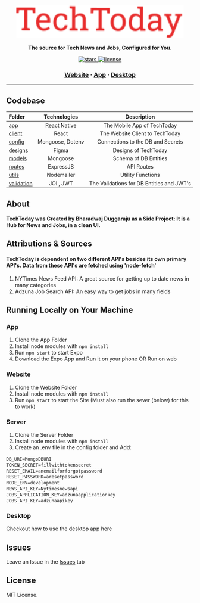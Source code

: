 <a href="https://techtoday.azurewebsites.net"><p align="center">
<img height=90 src="https://raw.githubusercontent.com/bharadwajduggaraju/TechToday/master/TechToday.svg"/>

</p></a>
<p align="center">
  <strong>The source for Tech News and Jobs, Configured for You.</strong>
</p>
<p align="center">
  <a href="https://github.com/bharadwajduggaraju/TechToday/stargazers">
    <img src="https://img.shields.io/github/stars/bharadwajduggaraju/TechToday?style=for-the-badge" alt="stars" />
  </a>
  <a href="https://github.com/bharadwajduggaraju/TechToday/blob/master/LICENSE">
    <img src="https://img.shields.io/github/license/bharadwajduggaraju/TechToday?style=for-the-badge" alt="license" />
  </a>
</p>

<h3 align="center">
  <a href="https://techtoday.azurewebsites.net" target="blank" rel="noreferer">Website</a>
  <span> · </span>
  <a href="https://expo.io/@bharadwajd/projects/TechToday">App</a>
  <span> · </span>
  <a href="https://github.com/bharadwajduggaraju/TechToday/tree/master/desktop">Desktop</a>
</h3>

---

## Codebase

| Folder               |      Technologies    | Description    |
| :------------------- | :-------------------: |  :-------------------:   |
| [app](app)           |      React Native     | The Mobile App of TechToday   |
| [client](client)     |     React      |   The Website Client to TechToday
| [config](config)     | Mongoose, Dotenv | Connections to the DB and Secrets  |
| [designs](designs)   |  Figma    | Designs of TechToday    |
| [models](models)     |   Mongoose    | Schema of DB Entities    |
| [routes](routes)     |   ExpressJS    | API Routes    |
| [utils](utils)       |      Nodemailer       | Utility Functions    |
| [validation](validation)|      JOI , JWT      | The Validations for DB Entities and JWT's |


## About

#### TechToday was Created by Bharadwaj Duggaraju as a Side Project: It is a  Hub for News and Jobs, in a clean UI.

## Attributions & Sources

#### TechToday is dependent on two different API's besides its own primary API's. Data from these API's are fetched using 'node-fetch'
1. NYTimes News Feed API: A great source for getting up to date news in many categories
2. Adzuna Job Search API: An easy way to get jobs in many fields

## Running Locally on Your Machine 

### App

1. Clone the App Folder
2. Install node modules with ``` npm install ```
3. Run ```npm start``` to start Expo
4. Download the Expo App and Run it on your phone OR Run on web

### Website
1. Clone the Website Folder
2. Install node modules with ```npm install```
3. Run ```npm start``` to start the Site (Must also run the sever (below) for this to work)

### Server

1. Clone the Server Folder
2. Install node modules with  ```npm install```
3. Create an .env file in the config folder and Add: 
```env
DB_URI=MongoDBURI
TOKEN_SECRET=fillwithtokensecret
RESET_EMAIL=anemailforforgotpassword
RESET_PASSWORD=aresetpassword
NODE_ENV=development
NEWS_API_KEY=Nytimesnewsapi
JOBS_APPLICATION_KEY=adzunaapplicationkey
JOBS_API_KEY=adzunaapikey

```
### Desktop

Checkout how to use the desktop app here

## Issues

Leave an Issue in the [Issues](https://github.com/bharadwajduggaraju/techtoday/issues) tab

## License

MIT License.
